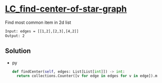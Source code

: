 # [LC_find-center-of-star-graph](https://leetcode.com/problems/find-center-of-star-graph)

Find most common item in 2d list

```txt
Input: edges = [[1,2],[2,3],[4,2]]
Output: 2
```

## Solution

* py

  ```py
  def findCenter(self, edges: List[List[int]]) -> int:
    return collections.Counter([v for edge in edges for v in edge]).most_common()[0][0]
  ```
